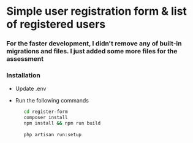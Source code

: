 # Simple user registration form & list of registered users

### For the faster development, I didn't remove any of built-in migrations and files. I just added some more files for the assessment

### Installation

- Update .env

- Run the following commands
    ```Bash
       cd register-form
       composer install
       npm install && npm run build
       
       php artisan run:setup
       
    ```
